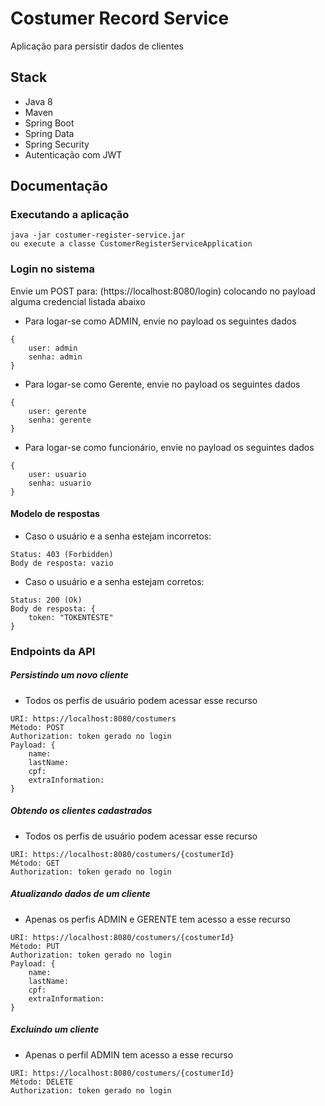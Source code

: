 # Costumer Record Service
 Aplicação para persistir dados de clientes
 
## Stack
- Java 8
- Maven
- Spring Boot
- Spring Data
- Spring Security
- Autenticação com JWT

## Documentação

### Executando a aplicação
```
java -jar costumer-register-service.jar
ou execute a classe CustomerRegisterServiceApplication
```
### Login no sistema
Envie um POST para: (https://localhost:8080/login) colocando no payload alguma credencial listada abaixo

- Para logar-se como ADMIN, envie no payload os seguintes dados
```
{
    user: admin
    senha: admin
}
```
- Para logar-se como Gerente, envie no payload os seguintes dados
```
{
    user: gerente
    senha: gerente
}
```

- Para logar-se como funcionário, envie no payload os seguintes dados
```
{
    user: usuario
    senha: usuario
}
```
#### Modelo de respostas
- Caso o usuário e a senha estejam incorretos:
```
Status: 403 (Forbidden)
Body de resposta: vazio
```

- Caso o usuário e a senha estejam corretos:
```
Status: 200 (Ok)
Body de resposta: {
    token: "TOKENTESTE"
}
```

### Endpoints da API
##### Persistindo um novo cliente

- Todos os perfis de usuário podem acessar esse recurso
```
URI: https://localhost:8080/costumers
Método: POST
Authorization: token gerado no login
Payload: {
    name: 
    lastName:
    cpf:
    extraInformation:
}
```

##### Obtendo os clientes cadastrados

- Todos os perfis de usuário podem acessar esse recurso

```
URI: https://localhost:8080/costumers/{costumerId}
Método: GET
Authorization: token gerado no login
```

##### Atualizando dados de um cliente 

- Apenas os perfis ADMIN e GERENTE tem acesso a esse recurso

```
URI: https://localhost:8080/costumers/{costumerId}
Método: PUT
Authorization: token gerado no login
Payload: {
    name: 
    lastName:
    cpf:
    extraInformation:
}
```

##### Excluindo um cliente 

- Apenas o perfil ADMIN tem acesso a esse recurso

```
URI: https://localhost:8080/costumers/{costumerId}
Método: DELETE
Authorization: token gerado no login
```
